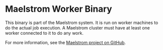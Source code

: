 # Maelstrom Worker Binary

This binary is part of the Maelstrom system. It is run on worker machines to do
the actual job execution. A Maelstrom cluster must have at least one worker
connected to it to do any work.

For more information, see the [Maelstrom project on
GitHub](https://github.com/maelstrom-software/maelstrom).
